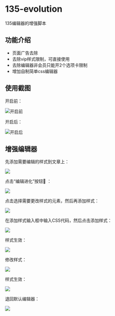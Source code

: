 # 135-evolution

135编辑器的增强脚本

## 功能介绍

* 页面广告去除
* 去除vip样式限制，可直接使用
* 去除编辑器非会员只能开2个选项卡限制
* 增加自制简单css编辑器

## 使用截图

开启前：

![开启前](./img/before.png)

开启后：

![开启后](./img/after.png)

## 增强编辑器

先添加需要编辑的样式到文章上：

![](./img/evl-1.png)

点击“编辑进化”按钮🧬 ：

![](./img/evl-2.png)

点击选择需要更改样式的元素，然后再添加样式：

![](./img/evl-3.png)

在添加样式输入框中输入CSS代码，然后点击添加样式：

![](./img/evl-4.png)

样式生效：

![](./img/evl-5.png)

修改样式：

![](./img/evl-6.png)

样式生效：

![](./img/evl-7.png)

退回默认编辑器：

![](./img/evl-8.png)